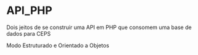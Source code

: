 # API_PHP
Dois jeitos de se construir uma API em PHP que consomem uma base de dados para CEPS

Modo Estruturado e Orientado a Objetos
